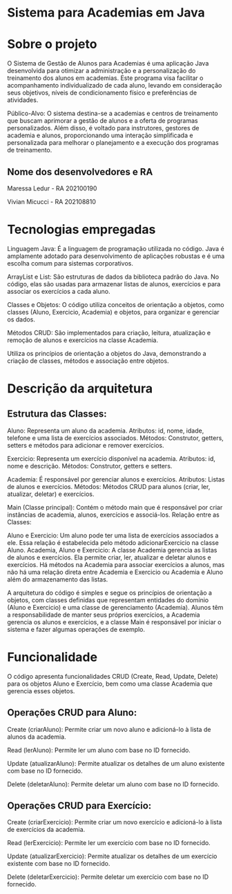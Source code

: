 # Sistema para Academias em Java
 

# Sobre o projeto

O Sistema de Gestão de Alunos para Academias é uma aplicação Java desenvolvida para otimizar a administração e a personalização do treinamento dos alunos em academias. Este programa visa facilitar o acompanhamento individualizado de cada aluno, levando em consideração seus objetivos, níveis de condicionamento físico e preferências de atividades. 

Público-Alvo:
O sistema destina-se a academias e centros de treinamento que buscam aprimorar a gestão de alunos e a oferta de programas personalizados. Além disso, é voltado para instrutores, gestores de academia e alunos, proporcionando uma interação simplificada e personalizada para melhorar o planejamento e a execução dos programas de treinamento.


## Nome dos desenvolvedores e RA
Maressa Ledur  - RA 202100190

Vivian Micucci - RA 202108810

# Tecnologias empregadas

Linguagem Java: É a linguagem de programação utilizada no código. Java é amplamente adotado para desenvolvimento de aplicações robustas e é uma escolha comum para sistemas corporativos.

ArrayList e List: São estruturas de dados da biblioteca padrão do Java. No código, elas são usadas para armazenar listas de alunos, exercícios e para associar os exercícios a cada aluno.

Classes e Objetos: O código utiliza conceitos de orientação a objetos, como classes (Aluno, Exercicio, Academia) e objetos, para organizar e gerenciar os dados.

Métodos CRUD: São implementados para criação, leitura, atualização e remoção de alunos e exercícios na classe Academia.

Utiliza os princípios de orientação a objetos do Java, demonstrando a criação de classes, métodos  e associação entre objetos.


# Descrição da arquitetura

## Estrutura das Classes:
Aluno:
Representa um aluno da academia.
Atributos: id, nome, idade, telefone e uma lista de exercícios associados.
Métodos: Construtor, getters, setters e métodos para adicionar e remover exercícios.

Exercicio:
Representa um exercício disponível na academia.
Atributos: id, nome e descrição.
Métodos: Construtor, getters e setters.

Academia:
É responsável por gerenciar alunos e exercícios.
Atributos: Listas de alunos e exercícios.
Métodos: Métodos CRUD para alunos (criar, ler, atualizar, deletar) e exercícios.

Main (Classe principal):
Contém o método main que é responsável por criar instâncias de academia, alunos, exercícios e associá-los.
Relação entre as Classes:

Aluno e Exercicio: Um aluno pode ter uma lista de exercícios associados a ele. Essa relação é estabelecida pelo método adicionarExercicio na classe Aluno.
Academia, Aluno e Exercicio: A classe Academia gerencia as listas de alunos e exercícios. Ela permite criar, ler, atualizar e deletar alunos e exercícios. Há métodos na Academia para associar exercícios a alunos, mas não há uma relação direta entre Academia e Exercicio ou Academia e Aluno além do armazenamento das listas.

A arquitetura do código é simples e segue os princípios de orientação a objetos, com classes definidas que representam entidades do domínio (Aluno e Exercicio) e uma classe de gerenciamento (Academia).
Alunos têm a responsabilidade de manter seus próprios exercícios, a Academia gerencia os alunos e exercícios, e a classe Main é responsável por iniciar o sistema e fazer algumas operações de exemplo.

# Funcionalidade 

O código apresenta funcionalidades CRUD (Create, Read, Update, Delete) para os objetos Aluno e Exercício, bem como uma classe Academia que gerencia esses objetos.

## Operações CRUD para Aluno:
Create (criarAluno): Permite criar um novo aluno e adicioná-lo à lista de alunos da academia.

Read (lerAluno): Permite ler um aluno com base no ID fornecido.

Update (atualizarAluno): Permite atualizar os detalhes de um aluno existente com base no ID fornecido.

Delete (deletarAluno): Permite deletar um aluno com base no ID fornecido.


## Operações CRUD para Exercício:
Create (criarExercicio): Permite criar um novo exercício e adicioná-lo à lista de exercícios da academia.

Read (lerExercicio): Permite ler um exercício com base no ID fornecido.

Update (atualizarExercicio): Permite atualizar os detalhes de um exercício existente com base no ID fornecido.

Delete (deletarExercicio): Permite deletar um exercício com base no ID fornecido.


